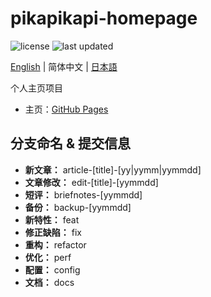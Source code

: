# pikapikapi-homepage

![license](https://img.shields.io/github/license/pikapikapikaori/pikapikapi-homepage) ![last updated](https://img.shields.io/github/last-commit/pikapikapikaori/pikapikapi-homepage?label=last%20updated)

[English](./README.md) | 简体中文 | [日本語](./README_jp.md)

个人主页项目

- 主页：[GitHub Pages](https://pikapikapikaori.github.io/pikapikapi-homepage/)

## 分支命名 & 提交信息

- **新文章：** article-[title]-[yy|yymm|yymmdd]
- **文章修改：** edit-[title]-[yymmdd]
- **短评：** briefnotes-[yymmdd]
- **备份：** backup-[yymmdd]
- **新特性：** feat
- **修正缺陷：** fix
- **重构：** refactor
- **优化：** perf
- **配置：** config
- **文档：** docs
